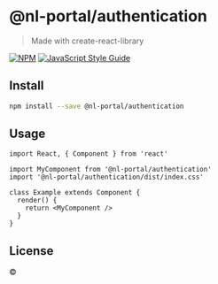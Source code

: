 # @nl-portal/authentication

> Made with create-react-library

[![NPM](https://img.shields.io/npm/v/@nl-portal/authentication.svg)](https://www.npmjs.com/package/@nl-portal/authentication) [![JavaScript Style Guide](https://img.shields.io/badge/code_style-standard-brightgreen.svg)](https://standardjs.com)

## Install

```bash
npm install --save @nl-portal/authentication
```

## Usage

```tsx
import React, { Component } from 'react'

import MyComponent from '@nl-portal/authentication'
import '@nl-portal/authentication/dist/index.css'

class Example extends Component {
  render() {
    return <MyComponent />
  }
}
```

## License

 © [](https://github.com/)
